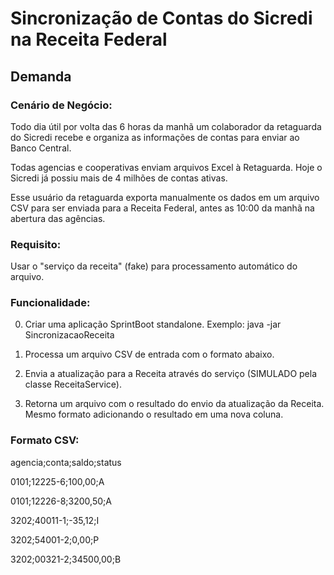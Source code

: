 # Sincronização de Contas do Sicredi na Receita Federal

## Demanda

### Cenário de Negócio:
Todo dia útil por volta das 6 horas da manhã um colaborador da retaguarda do Sicredi recebe e organiza as informações de contas para enviar ao Banco Central. 

Todas agencias e cooperativas enviam arquivos Excel à Retaguarda. Hoje o Sicredi já possiu mais de 4 milhões de contas ativas.

Esse usuário da retaguarda exporta manualmente os dados em um arquivo CSV para ser enviada para a Receita Federal, antes as 10:00 da manhã na abertura das agências.


### Requisito:

Usar o "serviço da receita" (fake) para processamento automático do arquivo.


### Funcionalidade:

0. Criar uma aplicação SprintBoot standalone. Exemplo: java -jar SincronizacaoReceita <input-file>

1. Processa um arquivo CSV de entrada com o formato abaixo.

2. Envia a atualização para a Receita através do serviço (SIMULADO pela classe ReceitaService).

3. Retorna um arquivo com o resultado do envio da atualização da Receita. Mesmo formato adicionando o resultado em uma nova coluna.



### Formato CSV:

agencia;conta;saldo;status

0101;12225-6;100,00;A

0101;12226-8;3200,50;A

3202;40011-1;-35,12;I

3202;54001-2;0,00;P

3202;00321-2;34500,00;B